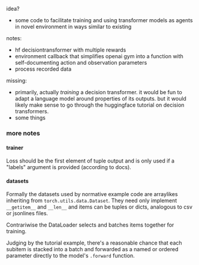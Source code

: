 
idea?
- some code to facilitate training and using transformer models as agents in novel environment in ways similar to existing

notes:
- hf decisiontransformer with multiple rewards
- environment callback that simplifies openai gym into a function with self-documenting action and observation parameters
- process recorded data

missing:
- primarily, actually _training_ a decision transformer. it would be fun to adapt a language model around properties of its outputs.
      but it would likely make sense to go through the huggingface tutorial on decision transformers.
- some things


### more notes

#### trainer
Loss should be the first element of tuple output and is only used if a "labels" argument is provided (according to docs).

#### datasets
Formally the datasets used by normative example code are arraylikes inheriting from `torch.utils.data.Dataset`.
They need only implement `__getitem__` and `__len__` and items can be tuples or dicts, analogous to csv or jsonlines files.

Contrariwise the DataLoader selects and batches items together for training.

Judging by the tutorial example, there's a reasonable chance that each subitem is stacked into a batch and forwarded as a named or ordered parameter directly to the model's `.forward` function.
